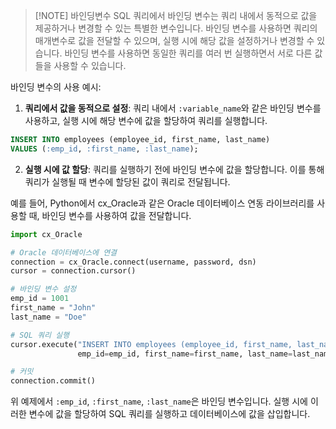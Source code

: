 
> [!NOTE] 바인딩변수
> SQL 쿼리에서 바인딩 변수는 쿼리 내에서 동적으로 값을 제공하거나 변경할 수 있는 특별한 변수입니다. 바인딩 변수를 사용하면 쿼리의 매개변수로 값을 전달할 수 있으며, 실행 시에 해당 값을 설정하거나 변경할 수 있습니다. 바인딩 변수를 사용하면 동일한 쿼리를 여러 번 실행하면서 서로 다른 값들을 사용할 수 있습니다.

바인딩 변수의 사용 예시:

1. **쿼리에서 값을 동적으로 설정**: 쿼리 내에서 `:variable_name`와 같은 바인딩 변수를 사용하고, 실행 시에 해당 변수에 값을 할당하여 쿼리를 실행합니다.

```sql
INSERT INTO employees (employee_id, first_name, last_name)
VALUES (:emp_id, :first_name, :last_name);
```

2. **실행 시에 값 할당**: 쿼리를 실행하기 전에 바인딩 변수에 값을 할당합니다. 이를 통해 쿼리가 실행될 때 변수에 할당된 값이 쿼리로 전달됩니다.

예를 들어, Python에서 cx_Oracle과 같은 Oracle 데이터베이스 연동 라이브러리를 사용할 때, 바인딩 변수를 사용하여 값을 전달합니다.

```python
import cx_Oracle

# Oracle 데이터베이스에 연결
connection = cx_Oracle.connect(username, password, dsn)
cursor = connection.cursor()

# 바인딩 변수 설정
emp_id = 1001
first_name = "John"
last_name = "Doe"

# SQL 쿼리 실행
cursor.execute("INSERT INTO employees (employee_id, first_name, last_name) VALUES (:emp_id, :first_name, :last_name)",
               emp_id=emp_id, first_name=first_name, last_name=last_name)

# 커밋
connection.commit()
```

위 예제에서 `:emp_id`, `:first_name`, `:last_name`은 바인딩 변수입니다. 실행 시에 이러한 변수에 값을 할당하여 SQL 쿼리를 실행하고 데이터베이스에 값을 삽입합니다.
